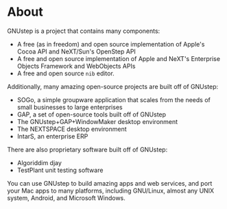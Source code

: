 # About

GNUstep is a project that contains many components:
* A free (as in freedom) and open source implementation of Apple's Cocoa API and NeXT/Sun's OpenStep API
* A free and open source implementation of Apple and NeXT's Enterprise Objects Framework and WebObjects APIs
* A free and open source `nib` editor.

Additionally, many amazing open-source projects are built off of GNUstep:
* SOGo, a simple groupware application that scales from the needs of small businesses to large enterprises
* GAP, a set of open-source tools built off of GNUstep
* The GNUstep+GAP+WindowMaker desktop environment
* The NEXTSPACE desktop environment
* IntarS, an enterprise ERP

There are also proprietary software built off of GNUstep:
* Algoriddim djay
* TestPlant unit testing software

You can use GNUstep to build amazing apps and web services, and port your Mac apps to many platforms, including GNU/Linux, almost any UNIX system, Android, and Microsoft Windows.